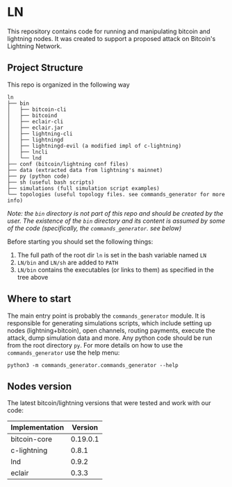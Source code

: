 # LN

This repository contains code for running and manipulating bitcoin and lightning nodes.
It was created to support a proposed attack on Bitcoin's Lightning Network.


## Project Structure
This repo is organized in the following way

```
ln
├── bin
│   ├── bitcoin-cli
│   ├── bitcoind
│   ├── eclair-cli
│   ├── eclair.jar
│   ├── lightning-cli
│   ├── lightningd
│   ├── lightningd-evil (a modified impl of c-lightning)
│   ├── lncli
│   └── lnd
├── conf (bitcoin/lightning conf files)
├── data (extracted data from lightning's mainnet)
├── py (python code)
├── sh (useful bash scripts)
├── simulations (full simulation script examples)
└── topologies (useful topology files. see commands_generator for more info)
```

*Note: the `bin` directory is not part of this repo and should be created by the user. The existence of 
the `bin` directory and its content is assumed by some of the code (specifically, the `commands_generator`. see below)*

Before starting you should set the following things:
1. The full path of the root dir `ln` is set in the bash variable named `LN`
2. `LN/bin` and `LN/sh` are added to `PATH`
3. `LN/bin` contains the executables (or links to them) as specified in the tree above


## Where to start
The main entry point is probably the `commands_generator` module. It is responsible for generating
simulations scripts, which include setting up nodes (lightning+bitcoin), open channels, 
routing payments, execute the attack, dump simulation data and more.
Any python code should be run from the root directory `py`.
For more details on how to use the `commands_generator` use the help menu:
```
python3 -m commands_generator.commands_generator --help
```


## Nodes version
The latest bitcoin/lightning versions that were tested and work with our code:

| Implementation| Version  |
|---------------|----------|
| bitcoin-core  | 0.19.0.1 |
| c-lightning   | 0.8.1    |
| lnd           | 0.9.2    |
| eclair        | 0.3.3    |
